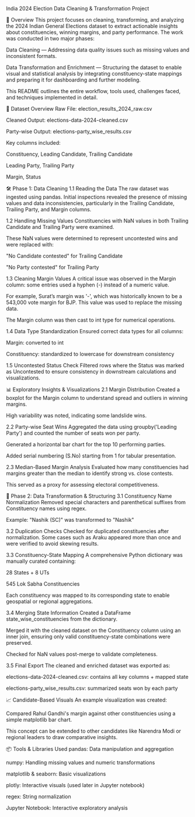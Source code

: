 India 2024 Election Data Cleaning & Transformation Project


📘 Overview
This project focuses on cleaning, transforming, and analyzing the 2024 Indian General Elections dataset to extract actionable insights about constituencies, winning margins, and party performance. The work was conducted in two major phases:

Data Cleaning — Addressing data quality issues such as missing values and inconsistent formats.

Data Transformation and Enrichment — Structuring the dataset to enable visual and statistical analysis by integrating constituency-state mappings and preparing it for dashboarding and further modeling.

This README outlines the entire workflow, tools used, challenges faced, and techniques implemented in detail.

📂 Dataset Overview
Raw File: election_results_2024_raw.csv

Cleaned Output: elections-data-2024-cleaned.csv

Party-wise Output: elections-party_wise_results.csv

Key columns included:

Constituency, Leading Candidate, Trailing Candidate

Leading Party, Trailing Party

Margin, Status

🛠️ Phase 1: Data Cleaning
1.1 Reading the Data
The raw dataset was ingested using pandas. Initial inspections revealed the presence of missing values and data inconsistencies, particularly in the Trailing Candidate, Trailing Party, and Margin columns.

1.2 Handling Missing Values
Constituencies with NaN values in both Trailing Candidate and Trailing Party were examined.

These NaN values were determined to represent uncontested wins and were replaced with:

"No Candidate contested" for Trailing Candidate

"No Party contested" for Trailing Party

1.3 Cleaning Margin Values
A critical issue was observed in the Margin column: some entries used a hyphen (-) instead of a numeric value.

For example, Surat’s margin was '-', which was historically known to be a 543,000 vote margin for BJP. This value was used to replace the missing data.

The Margin column was then cast to int type for numerical operations.

1.4 Data Type Standardization
Ensured correct data types for all columns:

Margin: converted to int

Constituency: standardized to lowercase for downstream consistency

1.5 Uncontested Status Check
Filtered rows where the Status was marked as Uncontested to ensure consistency in downstream calculations and visualizations.

📊 Exploratory Insights & Visualizations
2.1 Margin Distribution
Created a boxplot for the Margin column to understand spread and outliers in winning margins.

High variability was noted, indicating some landslide wins.

2.2 Party-wise Seat Wins
Aggregated the data using groupby('Leading Party') and counted the number of seats won per party.

Generated a horizontal bar chart for the top 10 performing parties.

Added serial numbering (S.No) starting from 1 for tabular presentation.

2.3 Median-Based Margin Analysis
Evaluated how many constituencies had margins greater than the median to identify strong vs. close contests.

This served as a proxy for assessing electoral competitiveness.

🔁 Phase 2: Data Transformation & Structuring
3.1 Constituency Name Normalization
Removed special characters and parenthetical suffixes from Constituency names using regex.

Example: "Nashik (SC)" was transformed to "Nashik"

3.2 Duplication Checks
Checked for duplicated constituencies after normalization. Some cases such as Araku appeared more than once and were verified to avoid skewing results.

3.3 Constituency-State Mapping
A comprehensive Python dictionary was manually curated containing:

28 States + 8 UTs

545 Lok Sabha Constituencies

Each constituency was mapped to its corresponding state to enable geospatial or regional aggregations.

3.4 Merging State Information
Created a DataFrame state_wise_constituencies from the dictionary.

Merged it with the cleaned dataset on the Constituency column using an inner join, ensuring only valid constituency-state combinations were preserved.

Checked for NaN values post-merge to validate completeness.

3.5 Final Export
The cleaned and enriched dataset was exported as:

elections-data-2024-cleaned.csv: contains all key columns + mapped state

elections-party_wise_results.csv: summarized seats won by each party

📈 Candidate-Based Visuals
An example visualization was created:

Compared Rahul Gandhi's margin against other constituencies using a simple matplotlib bar chart.

This concept can be extended to other candidates like Narendra Modi or regional leaders to draw comparative insights.

📦 Tools & Libraries Used
pandas: Data manipulation and aggregation

numpy: Handling missing values and numeric transformations

matplotlib & seaborn: Basic visualizations

plotly: Interactive visuals (used later in Jupyter notebook)

regex: String normalization

Jupyter Notebook: Interactive exploratory analysis
